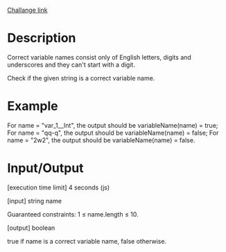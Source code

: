 [Challange link](https://codefights.com/arcade/intro/level-6/6Wv4WsrsMJ8Y2Fwno)
# Description
Correct variable names consist only of English letters, digits and underscores and they can't start with a digit.

Check if the given string is a correct variable name.

# Example

For name = &quot;var_1__Int&quot;, the output should be
variableName(name) = true;
For name = &quot;qq-q&quot;, the output should be
variableName(name) = false;
For name = &quot;2w2&quot;, the output should be
variableName(name) = false.
# Input/Output

[execution time limit] 4 seconds (js)

[input] string name

Guaranteed constraints:
1 ≤ name.length ≤ 10.

[output] boolean

true if name is a correct variable name, false otherwise.